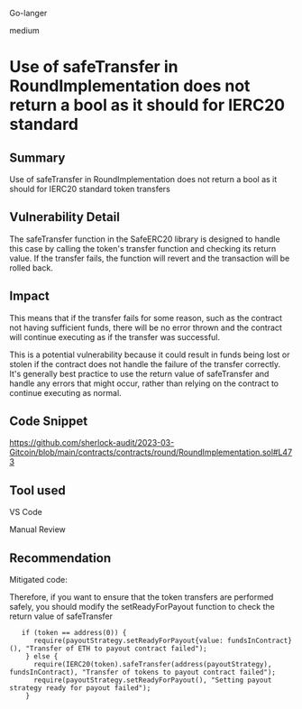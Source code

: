 Go-langer

medium

# Use of safeTransfer in RoundImplementation does not return a bool as it should for IERC20 standard

## Summary
Use of safeTransfer in RoundImplementation does not return a bool as it should for IERC20 standard token transfers

## Vulnerability Detail

The safeTransfer function in the SafeERC20 library is designed to handle this case by calling the token's transfer function and checking its return value. If the transfer fails, the function will revert and the transaction will be rolled back.

## Impact
This means that if the transfer fails for some reason, such as the contract not having sufficient funds, there will be no error thrown and the contract will continue executing as if the transfer was successful.

This is a potential vulnerability because it could result in funds being lost or stolen if the contract does not handle the failure of the transfer correctly. It's generally best practice to use the return value of safeTransfer and handle any errors that might occur, rather than relying on the contract to continue executing as normal.

## Code Snippet
https://github.com/sherlock-audit/2023-03-Gitcoin/blob/main/contracts/contracts/round/RoundImplementation.sol#L473

## Tool used
VS Code

Manual Review

## Recommendation
  Mitigated code:

Therefore, if you want to ensure that the token transfers are performed safely, you should modify the setReadyForPayout function to check the return value of safeTransfer

```solidity
   if (token == address(0)) {
      require(payoutStrategy.setReadyForPayout{value: fundsInContract}(), "Transfer of ETH to payout contract failed");
    } else {
      require(IERC20(token).safeTransfer(address(payoutStrategy), fundsInContract), "Transfer of tokens to payout contract failed");
      require(payoutStrategy.setReadyForPayout(), "Setting payout strategy ready for payout failed");
    }
```
